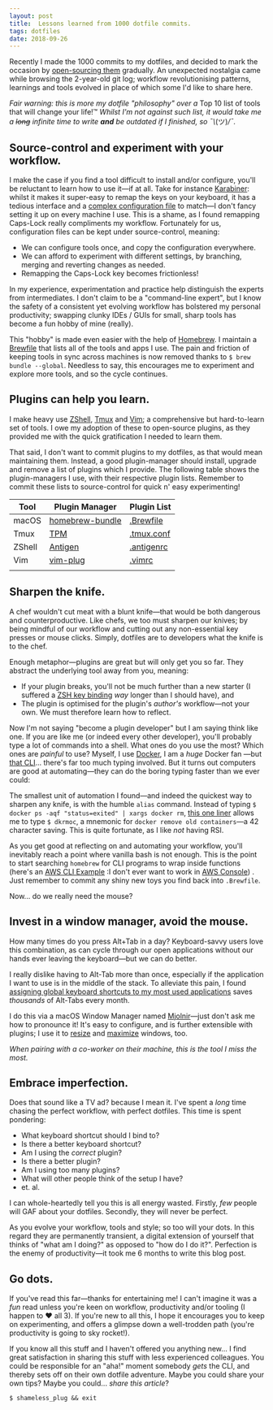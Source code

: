 ```yaml
---
layout: post
title:  Lessons learned from 1000 dotfile commits.
tags: dotfiles
date: 2018-09-26
---
```


Recently I made the 1000 commits to my dotfiles, and decided to
mark the occasion by
[open-sourcing them](https://www.github.com/kieran-bamforth/dotfiles)
gradually. An unexpected nostalgia came while browsing the 2-year-old git
log; workflow revolutionising patterns, learnings and tools evolved in place
of which some I'd like to share here.

_Fair warning: this is more my dotfile "philosophy" over a_
Top 10 list of tools that will change your life!™ _Whilst I'm not against such
list, it would take me a ~~long~~ infinite time to write **and** be outdated if
I finished, so ¯\\_(ツ)_/¯._

## Source-control and experiment with your workflow.

I make the case if you find a tool difficult to install and/or configure,
you'll be reluctant to learn how to use it—if at all. Take for instance
[Karabiner](https://pqrs.org/osx/karabiner/): whilst it makes it super-easy to
remap the keys on your keyboard, it has a tedious interface and a [complex
configuration file][karabiner-config] to match—I don't fancy setting it up on
every machine I use. This is a shame, as I found remapping Caps-Lock really
compliments my workflow. Fortunately for us, configuration files can be kept
under source-control, meaning:

- We can configure tools once, and copy the configuration everywhere.
- We can afford to experiment with different settings, by branching, merging
    and reverting changes as needed.
- Remapping the Caps-Lock key becomes frictionless!

In my experience, experimentation and practice help distinguish the
experts from intermediates. I don't claim to be a "command-line expert", but I
know the safety of a consistent yet evolving workflow has bolstered my personal
productivity; swapping clunky IDEs / GUIs for small, sharp tools has become a
fun hobby of mine (really).

This "hobby" is made even easier with the help of [Homebrew](https://brew.sh). I
maintain a [Brewfile][brewfile] that lists all of the tools and apps I use. The
pain and friction of keeping tools in sync across machines is now removed thanks
to `$ brew bundle --global`. Needless to say, this encourages me to experiment
and explore more tools, and so the cycle continues.

## Plugins can help you learn.

I make heavy use [ZShell](https://github.com/zsh-users/zsh),
[Tmux](https://github.com/tmux/tmux) and [Vim](https://github.com/vim/vim); a
comprehensive but hard-to-learn set of tools. I owe my adoption of these to
open-source plugins, as they provided me with the quick gratification I needed
to learn them.

That said, I don't want to commit plugins to my dotfiles, as that would mean
maintaining them. Instead, a good plugin-manager should install, upgrade and
remove a list of plugins which I provide. The following table shows the
plugin-managers I use, with their respective plugin lists. Remember to commit
these lists to source-control for quick n' easy experimenting!

| Tool   | Plugin Manager                                                 | Plugin List                |
| ---    | ---                                                            | ---                        |
| macOS  | [homebrew-bundle](https://github.com/Homebrew/homebrew-bundle) | [.Brewfile][brewfile]      |
| Tmux   | [TPM](https://github.com/tmux-plugins/tpm)                     | [.tmux.conf][tpm-conf]     |
| ZShell | [Antigen](https://github.com/zsh-users/antigen)                | [.antigenrc][antigen-conf] |
| Vim    | [vim-plug](https://github.com/junegunn/vim-plug)               | [.vimrc][vim-plug]         |
|        |                                                                |                            |

## Sharpen the knife.

A chef wouldn't cut meat with a blunt knife—that would be both dangerous and
counterproductive. Like chefs, we too must sharpen our knives; by being mindful
of our workflow and cutting out any non-essential key presses or mouse clicks.
Simply, dotfiles are to developers what the knife is to the chef.

Enough metaphor—plugins are great but will only get you so far. They abstract
the underlying tool away from you, meaning:

- If your plugin breaks, you'll not be much further than a new starter
    (I suffered a [ZSH key binding][zsh-key-binding] _way_ longer than I should
    have), and
- The plugin is optimised for the plugin's _author's_ workflow—not your own. We
    must therefore learn how to reflect.

Now I'm not saying "become a plugin developer" but I am saying think like one.
If you are like me (or indeed every other developer), you'll probably type a lot
of commands into a shell. What ones do you use the most? Which ones are _painful_
to use? Myself, I use [Docker](https://www.docker.com/), I am a _huge_ Docker fan
—but [that CLI](https://docs.docker.com/engine/reference/run/)...  there's far
too much typing involved. But it turns out computers are good at automating—they
can do the boring typing faster than we ever could:

The smallest unit of automation I found—and indeed the quickest way to sharpen
any knife, is with the humble `alias` command. Instead of typing `$ docker
ps -aqf "status=exited" | xargs docker rm`, [this one liner][docker-rm-alias]
allows me to type `$ dkrmoc`, a mnemonic for `docker remove old containers`—a
42 character saving. This is quite fortunate, as I like _not_ having RSI.

As you get good at reflecting on and automating your workflow, you'll inevitably
reach a point where vanilla bash is not enough. This is the point to start
searching `homebrew` for CLI programs to wrap inside functions (here's an [AWS CLI
Example][aws-cli-example] :I don't ever want to work in [AWS
Console](https://medium.com/@miriamschwab/i-love-you-aws-but-your-documentation-and-support-sucks-enormously-192e7d9b671d0!))
. Just remember to commit any shiny new toys you find back into `.Brewfile`.

Now... do we really need the mouse?

## Invest in a window manager, avoid the mouse.

How many times do you press Alt+Tab in a day? Keyboard-savvy users love this
combination, as can cycle through our open applications without our hands
ever leaving the keyboard—but we can do better.

I really dislike having to Alt-Tab more than once, especially if the application
I want to use is in the middle of the stack. To alleviate this pain, I found
[assigning global keyboard shortcuts to my most used applications][mjolnir-shortcuts]
saves _thousands_ of Alt-Tabs every month.

I do this via a macOS Window Manager named
[Mjolnir](https://github.com/sdegutis/mjolnir)—just don't ask me how to
pronounce it! It's easy to configure, and is further extensible with plugins;
I use it to [resize][mjolnir-resize] and [maximize][mjolnir-mazimize] windows,
too.

_When pairing with a co-worker on their machine, this is the tool I miss the most._

## Embrace imperfection.

Does that sound like a TV ad? because I mean it. I've spent a _long_ time
chasing the perfect workflow, with perfect dotfiles. This time is spent
pondering:

- What keyboard shortcut should I bind to?
- Is there a better keyboard shortcut?
- Am I using the _correct_ plugin?
- Is there a better plugin?
- Am I using too many plugins?
- What will other people think of the setup I have?
- et. al.

I can whole-heartedly tell you this is all energy wasted. Firstly, _few_ people
will GAF about your dotfiles. Secondly, they will never be perfect.

As you evolve your workflow, tools and style; so too will your dots. In this regard
they are permanently transient, a digital extension of yourself that thinks of
"what am I doing?" as opposed to "how do I do it?". Perfection is the enemy of
productivity—it took me 6 months to write this blog post.

## Go dots.

If you've read this far—thanks for entertaining me! I can't imagine it was a
_fun_ read unless you're keen on workflow, productivity and/or tooling (I happen
to :heart: all 3). If you're new to all this, I hope it encourages you to keep
on experimenting, and offers a glimpse down a well-trodden path (you're
productivity is going to sky rocket!).

If you know all this stuff and I haven't offered you anything new... I find great
satisfaction in sharing this stuff with less experienced colleagues. You could
be responsible for an "aha!" moment somebody _gets_ the CLI, and thereby sets off
on their own dotfile adventure. Maybe you could share your own tips? Maybe you could...
_share this article_?

`$ shameless_plug && exit`

<style>
table {
    width:100%;
}
</style>

[antigen-conf]: https://github.com/kieran-bamforth/dotfiles/tree/c22e8de0d1b262c30c1cb7c47854375d72f26de0/.antigenrc#L1-L20
[aws-cli-example]:  https://github.com/kieran-bamforth/dotfiles/blob/c22e8de0d1b262c30c1cb7c47854375d72f26de0/utilities.sh#L89-L195
[brewfile]: https://github.com/kieran-bamforth/dotfiles/tree/c22e8de0d1b262c30c1cb7c47854375d72f26de0/.Brewfile
[docker-rm-alias]: https://github.com/kieran-bamforth/dotfiles/tree/c22e8de0d1b262c30c1cb7c47854375d72f26de0/utilities.sh#L28
[karabiner-config]: https://github.com/kieran-bamforth/dotfiles/tree/c22e8de0d1b262c30c1cb7c47854375d72f26de0/.config/karabiner/karabiner.json
[mjolnir-mazimize]: https://github.com/kieran-bamforth/dotfiles/blob/c22e8de0d1b262c30c1cb7c47854375d72f26de0/.mjolnir/init.lua#L91-L93
[mjolnir-resize]: https://github.com/kieran-bamforth/dotfiles/tree/c22e8de0d1b262c30c1cb7c47854375d72f26de0/.mjolnir/init.lua#L54-L88
[mjolnir-shortcuts]: https://github.com/kieran-bamforth/dotfiles/tree/c22e8de0d1b262c30c1cb7c47854375d72f26de0/.mjolnir/init.lua#L22-L40
[tpm-conf]: https://github.com/kieran-bamforth/dotfiles/tree/c22e8de0d1b262c30c1cb7c47854375d72f26de0/.tmux.conf#L36-L41
[vim-plug]: https://github.com/kieran-bamforth/dotfiles/tree/c22e8de0d1b262c30c1cb7c47854375d72f26de0/.vimrc#L4-L54
[zsh-key-binding]: https://github.com/kieran-bamforth/dotfiles/tree/c22e8de0d1b262c30c1cb7c47854375d72f26de0/.zshrc#L56-L58

